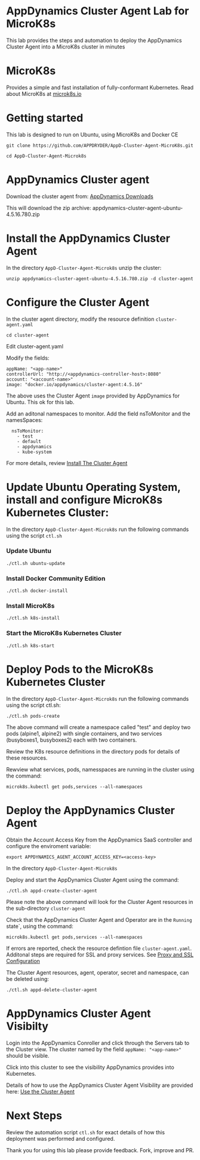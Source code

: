# AppDynamics Cluster Agent Lab for MicroK8s

This lab provides the steps and automation to deploy the AppDynamics Cluster Agent into a MicroK8s cluster in minutes

# MicroK8s

Provides a simple and fast installation of fully-conformant Kubernetes.
Read about MicroK8s at [microk8s.io](https://microk8s.io/)

# Getting started

This lab is designed to run on Ubuntu, using MicroK8s and Docker CE

`git clone https://github.com/APPDRYDER/AppD-Cluster-Agent-MicroK8s.git`

`cd AppD-Cluster-Agent-Microk8s`

# AppDynamics Cluster agent

Download the cluster agent from: [AppDynamics Downloads](https://download.appdynamics.com/download/#version=&apm=cluster-agent&os=&platform_admin_os=&appdynamics_cluster_os=&events=&eum=&page=1
)

This will download the zip archive: appdynamics-cluster-agent-ubuntu-4.5.16.780.zip

# Install the AppDynamics Cluster Agent

In the directory `AppD-Cluster-Agent-Microk8s` unzip the cluster:

`unzip appdynamics-cluster-agent-ubuntu-4.5.16.780.zip -d cluster-agent`

# Configure the Cluster Agent

In the cluster agent directory, modify the resource definition `cluster-agent.yaml`

`cd cluster-agent`

Edit cluster-agent.yaml

Modify the fields:
````
appName: "<app-name>"
controllerUrl: "http://<appdynamics-controller-host>:8080"
account: "<account-name>"
image: "docker.io/appdynamics/cluster-agent:4.5.16"
````

The above uses the Cluster Agent `image` provided by AppDynamics for Ubuntu. This ok for this lab.

Add an aditonal namespaces to monitor. Add the field nsToMonitor and the namesSpaces:
````
  nsToMonitor:
    - test
    - default
    - appdynamics
    - kube-system
````
For more details, review [Install The Cluster Agent](https://docs.appdynamics.com/display/PRO45/Install+the+Cluster+Agent)

# Update Ubuntu Operating System, install and configure MicroK8s Kubernetes Cluster:

In the directory `AppD-Cluster-Agent-Microk8s` run the following commands using the script `ctl.sh`

### Update Ubuntu
````./ctl.sh ubuntu-update````

### Install Docker Community Edition
````./ctl.sh docker-install````

### Install MicroK8s
````./ctl.sh k8s-install````

### Start the MicroK8s Kubernetes Cluster
````./ctl.sh k8s-start````

# Deploy Pods to the MicroK8s Kubernetes Cluster

In the directory `AppD-Cluster-Agent-Microk8s` run the following commands using the script ctl.sh:

````./ctl.sh pods-create````

The above command will create a namespace called "test" and deploy two pods (alpine1, alpine2) with single containers, and two services (busyboxes1, busyboxes2) each with two containers.

Review the K8s resource definitions in the directory pods for details of these resources.

Rewview what services, pods, namesspaces are running in the cluster using the command:

````microk8s.kubectl get pods,services --all-namespaces````

# Deploy the AppDynamics Cluster Agent

Obtain the Account Access Key from the AppDynamics SaaS controller and configure the enviroment variable:

`export APPDYNAMICS_AGENT_ACCOUNT_ACCESS_KEY=<access-key>`

In the directory `AppD-Cluster-Agent-Microk8s`

Deploy and start the AppDynamics Cluster Agent using the command:

`./ctl.sh appd-create-cluster-agent`

Please note the above command will look for the Cluster Agent resources in the sub-directory `cluster-agent`

Check that the AppDynamics Cluster Agent and Operator are in the `Running` state`, using the command:

````microk8s.kubectl get pods,services --all-namespaces````

If errors are reported, check the resource defintion file `cluster-agent.yaml`. Additonal steps are required for SSL and proxy services. See [Proxy and SSL Configuration](https://docs.appdynamics.com/display/PRO45/Configure+the+Cluster+Agent)

The Cluster Agent resources, agent, operator, secret and namespace, can be deleted using:

`./ctl.sh appd-delete-cluster-agent`

# AppDynamics Cluster Agent Visibilty

Login into the AppDynamics Conroller and click through the Servers tab to the Cluster view. The cluster named by the field `appName: "<app-name>"` should be visible.

Click into this cluster to see the visibility AppDynamics provides into Kubernetes.

Details of how to use the AppDynamics Cluster Agent Visibility are provided here: [Use the Cluster Agent](https://docs.appdynamics.com/display/PRO45/Use+The+Cluster+Agent)

# Next Steps

Review the automation script `ctl.sh` for exact details of how this deployment was performed and configured.

Thank you for using this lab please provide feedback. Fork, improve and PR.
